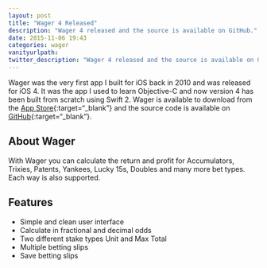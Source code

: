 ```yaml
---
layout: post
title: "Wager 4 Released"
description: "Wager 4 released and the source is available on GitHub."
date: 2015-11-06 19:43
categories: wager
vanityurlpath:
twitter_description: "Wager 4 released and the source is available on GitHub."
---
```

Wager was the very first app I built for iOS back in 2010 and was released for iOS 4. It was the app I used to learn Objective-C and now version 4 has been built from scratch using Swift 2. Wager is available to download from the [App Store](https://geo.itunes.apple.com/gb/app/wager/id378869159?mt=8){:target=“_blank”} and the source code is available on [GitHub](https://github.com/tomdiggle/wager){:target=“_blank”}.

## About Wager
With Wager you can calculate the return and profit for Accumulators, Trixies, Patents, Yankees, Lucky 15s, Doubles and many more bet types. Each way is also supported.

## Features
- Simple and clean user interface
- Calculate in fractional and decimal odds
- Two different stake types Unit and Max Total
- Multiple betting slips
- Save betting slips
